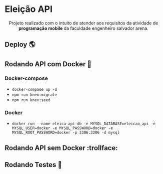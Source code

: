 # Eleição API

<p align="center">Projeto realizado com o intuito de atender aos requisitos da atividade de <strong>programação mobile</strong> da faculdade engenheiro salvador arena.</p>

## Deploy :earth_americas:

## Rodando API com Docker :whale2:

### Docker-compose

- `docker-compose up -d`
- `npm run knex:migrate`
- `npm run knex:seed`
### Docker

- `docker run --name eleica-api-db -e MYSQL_DATABASE=eleicao_api -e MYSQL_USER=docker -e MYSQL_PASSWORD=docker -e MYSQL_ROOT_PASSWORD=docker -p 3306:3306 -d mysql`

## Rodando API sem Docker :trollface:

## Rodando Testes :scroll:
